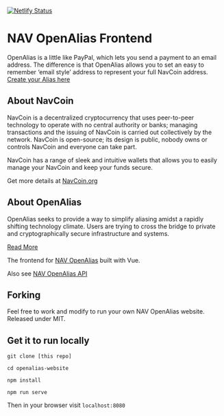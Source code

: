 [![Netlify Status](https://api.netlify.com/api/v1/badges/950c0806-69b7-4b38-b39e-e2514243a29f/deploy-status)](https://app.netlify.com/sites/nav-open-alias/deploys)

# NAV OpenAlias Frontend

OpenAlias is a little like PayPal, which lets you send a payment to an email address. The difference is that OpenAlias allows you to set an easy to remember ‘email style’ address to represent your full NavCoin address.
[Create your Alias here](https://openalias.nav.community/#/)

## About NavCoin

NavCoin is a decentralized cryptocurrency that uses peer-to-peer technology to operate with no central authority or banks; managing transactions and the issuing of NavCoin is carried out collectively by the network. NavCoin is open-source; its design is public, nobody owns or controls NavCoin and everyone can take part.

NavCoin has a range of sleek and intuitive wallets that allows you to easily manage your NavCoin and keep your funds secure.

Get more details at [NavCoin.org](https://navcoin.org)

## About OpenAlias

OpenAlias seeks to provide a way to simplify aliasing amidst a rapidly shifting technology climate. Users are trying to cross the bridge to private and cryptographically secure infrastructure and systems.

[Read More](http://openalias.org/)


The frontend for [NAV OpenAlias](https://openalias.nav.community/) built with Vue.

Also see [NAV OpenAlias API](https://github.com/Encrypt-S/openalias-api)

## Forking

Feel free to work and modify to run your own NAV OpenAlias website. Released under MIT.

## Get it to run locally

`git clone [this repo]`

`cd openalias-website`

`npm install`

`npm run serve`

Then in your browser visit `localhost:8080`
